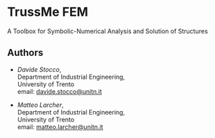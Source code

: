 # TrussMe FEM

A Toolbox for Symbolic-Numerical Analysis and Solution of Structures

## Authors

- *Davide Stocco*, \
  Department of Industrial Engineering, \
  University of Trento \
  email: davide.stocco@unitn.it

- *Matteo Larcher*, \
  Department of Industrial Engineering, \
  University of Trento \
  email: matteo.larcher@unitn.it
